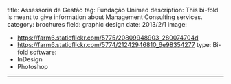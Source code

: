 title: Assessoria de Gestão
tag: Fundação Unimed
description: This bi-fold is meant to give information about Management Consulting services.
category: brochures
field: graphic design
date: 2013/2/1
image:
- https://farm6.staticflickr.com/5775/20809948903_280074704d
- https://farm6.staticflickr.com/5774/21242946810_6e98354277
type: Bi-fold
software:
- InDesign
- Photoshop
---
